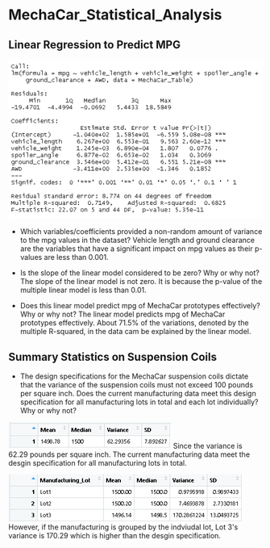 # MechaCar_Statistical_Analysis

## Linear Regression to Predict MPG
![Deliverable1](https://github.com/SzeWingChan/MechaCar_Statistical_Analysis/blob/main/Resources/Deliverable1_Results.png)

- Which variables/coefficients provided a non-random amount of variance to the mpg values in the dataset?
  Vehicle length and ground clearance are the variables that have a significant impact on mpg values as their p-values are less than 0.001.  

- Is the slope of the linear model considered to be zero? Why or why not?
  The slope of the linear model is not zero.  It is because the p-value of the multiple linear model is less than 0.01.

- Does this linear model predict mpg of MechaCar prototypes effectively? Why or why not?
  The linear model predicts mpg of MechaCar prototypes effectively.  About 71.5% of the variations, denoted by the multiple R-squared, in the data cam be explained by the linear model.


## Summary Statistics on Suspension Coils

- The design specifications for the MechaCar suspension coils dictate that the variance of the suspension coils must not exceed 100 pounds per square inch. Does the current manufacturing data meet this design specification for all manufacturing lots in total and each lot individually? Why or why not?
  
![TotalSummary](https://github.com/SzeWingChan/MechaCar_Statistical_Analysis/blob/main/Resources/Deliverable2_TotalSummary.png)
Since the variance is 62.29 pounds per square inch.  The current manufacturing data meet the desgin specification for all manufacturing lots in total.

![LotSummary](https://github.com/SzeWingChan/MechaCar_Statistical_Analysis/blob/main/Resources/Deliverable2_LotSummary.png)
However, if the manufacturing is grouped by the indviudal lot, Lot 3's variance is 170.29 which is higher than the desgin specification.


